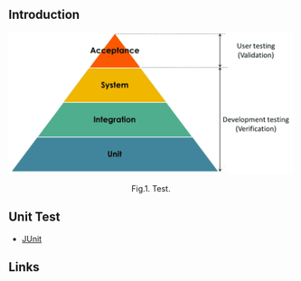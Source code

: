 ## Introduction





<div style="text-align: center;">

![Fig.1. Test](../img/Test.png)

</div>

<p style="text-align: center;">
Fig.1. Test.
</p>

## Unit Test

- [JUnit](/docs/CS/Java/JUnit.md)


## Links


